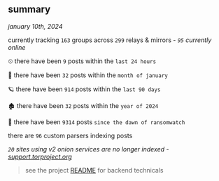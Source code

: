 
## summary
_january 10th, 2024_

currently tracking `163` groups across `299` relays & mirrors - _`95` currently online_

⏲ there have been `9` posts within the `last 24 hours`

🦈 there have been `32` posts within the `month of january`

🪐 there have been `914` posts within the `last 90 days`

🏚 there have been `32` posts within the `year of 2024`

🦕 there have been `9314` posts `since the dawn of ransomwatch`

there are `96` custom parsers indexing posts

_`20` sites using v2 onion services are no longer indexed - [support.torproject.org](https://support.torproject.org/onionservices/v2-deprecation/)_

> see the project [README](https://github.com/joshhighet/ransomwatch#ransomwatch--) for backend technicals
